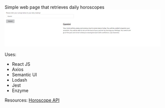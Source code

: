 Simple web page that retrieves daily horoscopes
![alt-text](https://github.com/gewashington/Daily-Horoscope/blob/master/dailyhoroscopescreenshot.png "Screen shot")

Uses:
- React JS
- Axios
- Semantic UI
- Lodash
- Jest
- Enzyme

Resources:
[Horoscope API](https://github.com/tapaswenipathak/Horoscope-API)
